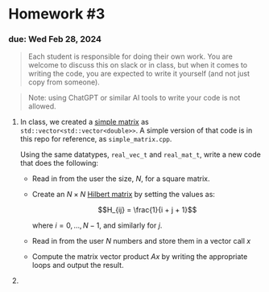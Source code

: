 # Homework #3

### due: Wed Feb 28, 2024

> Each student is responsible for doing their own work.  You are welcome to
> discuss this on slack or in class, but when it comes to writing the code,
> you are expected to write it yourself (and not just copy from someone).

> Note: using ChatGPT or similar AI tools to write your code is not allowed.

1. In class, we created a [simple matrix](https://zingale.github.io/phy504/cxx-matrix-example.html)
   as `std::vector<std::vector<double>>`.  A simple version of that code
   is in this repo for reference, as `simple_matrix.cpp`.

   Using the same datatypes, `real_vec_t` and `real_mat_t`, write a new code
   that does the following:

   * Read in from the user the size, $N$, for a square matrix.

   * Create an $N \times N$ [Hilbert matrix](https://en.wikipedia.org/wiki/Hilbert_matrix)
     by setting the values as:

     $$H_{ij} = \frac{1}{i + j + 1}$$

     where $i = 0, \ldots, N-1$, and similarly for $j$.

   * Read in from the user $N$ numbers and store them in a vector call $x$

   * Compute the matrix vector product $A x$ by writing the appropriate loops
     and output the result.

2.

